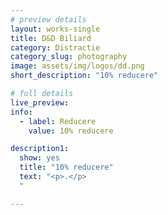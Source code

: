 ```yaml
---
# preview details
layout: works-single
title: D&D Biliard
category: Distractie
category_slug: photography
image: assets/img/logos/dd.png
short_description: "10% reducere"

# full details
live_preview:
info:
  - label: Reducere
    value: 10% reducere

description1:
  show: yes
  title: "10% reducere"
  text: "<p>.</p>
  "

---
```


